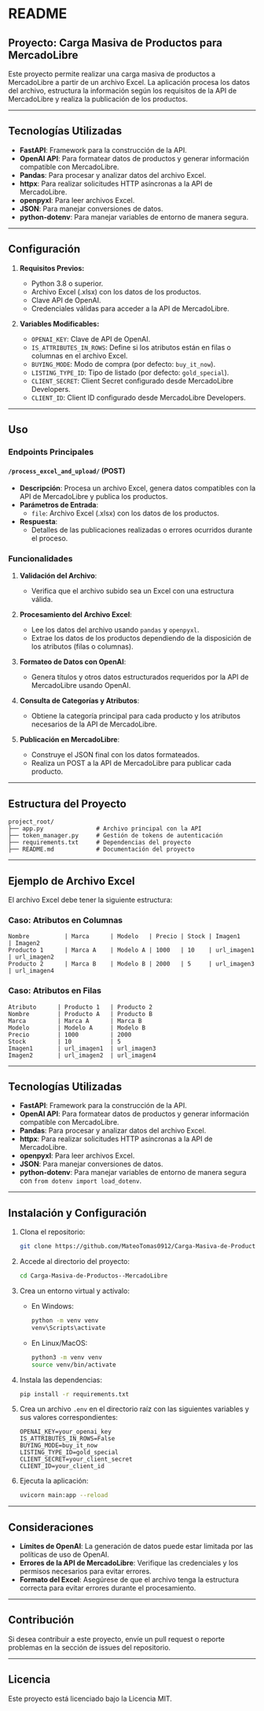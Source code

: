 # README

## Proyecto: Carga Masiva de Productos para MercadoLibre

Este proyecto permite realizar una carga masiva de productos a MercadoLibre a partir de un archivo Excel. La aplicación procesa los datos del archivo, estructura la información según los requisitos de la API de MercadoLibre y realiza la publicación de los productos.

---

## Tecnologías Utilizadas

- **FastAPI**: Framework para la construcción de la API.
- **OpenAI API**: Para formatear datos de productos y generar información compatible con MercadoLibre.
- **Pandas**: Para procesar y analizar datos del archivo Excel.
- **httpx**: Para realizar solicitudes HTTP asíncronas a la API de MercadoLibre.
- **openpyxl**: Para leer archivos Excel.
- **JSON**: Para manejar conversiones de datos.
- **python-dotenv**: Para manejar variables de entorno de manera segura.

---

## Configuración

1. **Requisitos Previos:**
   - Python 3.8 o superior.
   - Archivo Excel (.xlsx) con los datos de los productos.
   - Clave API de OpenAI.
   - Credenciales válidas para acceder a la API de MercadoLibre.

2. **Variables Modificables:**
   - `OPENAI_KEY`: Clave de API de OpenAI.
   - `IS_ATTRIBUTES_IN_ROWS`: Define si los atributos están en filas o columnas en el archivo Excel.
   - `BUYING_MODE`: Modo de compra (por defecto: `buy_it_now`).
   - `LISTING_TYPE_ID`: Tipo de listado (por defecto: `gold_special`).
   - `CLIENT_SECRET`: Client Secret configurado desde MercadoLibre Developers.
   - `CLIENT_ID`: Client ID configurado desde MercadoLibre Developers.

---

## Uso

### Endpoints Principales

#### `/process_excel_and_upload/` (POST)
- **Descripción**: Procesa un archivo Excel, genera datos compatibles con la API de MercadoLibre y publica los productos.
- **Parámetros de Entrada**:
  - `file`: Archivo Excel (.xlsx) con los datos de los productos.
- **Respuesta**:
  - Detalles de las publicaciones realizadas o errores ocurridos durante el proceso.

### Funcionalidades

1. **Validación del Archivo**:
   - Verifica que el archivo subido sea un Excel con una estructura válida.

2. **Procesamiento del Archivo Excel**:
   - Lee los datos del archivo usando `pandas` y `openpyxl`.
   - Extrae los datos de los productos dependiendo de la disposición de los atributos (filas o columnas).

3. **Formateo de Datos con OpenAI**:
   - Genera títulos y otros datos estructurados requeridos por la API de MercadoLibre usando OpenAI.

4. **Consulta de Categorías y Atributos**:
   - Obtiene la categoría principal para cada producto y los atributos necesarios de la API de MercadoLibre.

5. **Publicación en MercadoLibre**:
   - Construye el JSON final con los datos formateados.
   - Realiza un POST a la API de MercadoLibre para publicar cada producto.

---

## Estructura del Proyecto

```
project_root/
├── app.py               # Archivo principal con la API
├── token_manager.py     # Gestión de tokens de autenticación
├── requirements.txt     # Dependencias del proyecto
├── README.md            # Documentación del proyecto
```

---

## Ejemplo de Archivo Excel

El archivo Excel debe tener la siguiente estructura:

### Caso: Atributos en Columnas
```
Nombre          | Marca      | Modelo   | Precio | Stock | Imagen1          | Imagen2
Producto 1      | Marca A    | Modelo A | 1000   | 10    | url_imagen1      | url_imagen2
Producto 2      | Marca B    | Modelo B | 2000   | 5     | url_imagen3      | url_imagen4
```

### Caso: Atributos en Filas
```
Atributo      | Producto 1   | Producto 2
Nombre        | Producto A   | Producto B
Marca         | Marca A      | Marca B
Modelo        | Modelo A     | Modelo B
Precio        | 1000         | 2000
Stock         | 10           | 5
Imagen1       | url_imagen1  | url_imagen3
Imagen2       | url_imagen2  | url_imagen4
```

---
## Tecnologías Utilizadas

- **FastAPI**: Framework para la construcción de la API.
- **OpenAI API**: Para formatear datos de productos y generar información compatible con MercadoLibre.
- **Pandas**: Para procesar y analizar datos del archivo Excel.
- **httpx**: Para realizar solicitudes HTTP asíncronas a la API de MercadoLibre.
- **openpyxl**: Para leer archivos Excel.
- **JSON**: Para manejar conversiones de datos.
- **python-dotenv**: Para manejar variables de entorno de manera segura con `from dotenv import load_dotenv`.

---

## Instalación y Configuración

1. Clona el repositorio:
   ```bash
   git clone https://github.com/MateoTomas0912/Carga-Masiva-de-Productos--MercadoLibre.git
   ```

2. Accede al directorio del proyecto:
   ```bash
   cd Carga-Masiva-de-Productos--MercadoLibre
   ```

3. Crea un entorno virtual y actívalo:
   - En Windows:
     ```bash
     python -m venv venv
     venv\Scripts\activate
     ```
   - En Linux/MacOS:
     ```bash
     python3 -m venv venv
     source venv/bin/activate
     ```

4. Instala las dependencias:
   ```bash
   pip install -r requirements.txt
   ```

5. Crea un archivo `.env` en el directorio raíz con las siguientes variables y sus valores correspondientes:
   ```env
   OPENAI_KEY=your_openai_key
   IS_ATTRIBUTES_IN_ROWS=False
   BUYING_MODE=buy_it_now
   LISTING_TYPE_ID=gold_special
   CLIENT_SECRET=your_client_secret
   CLIENT_ID=your_client_id
   ```

6. Ejecuta la aplicación:
   ```bash
   uvicorn main:app --reload
   ```


---

## Consideraciones

- **Límites de OpenAI**: La generación de datos puede estar limitada por las políticas de uso de OpenAI.
- **Errores de la API de MercadoLibre**: Verifique las credenciales y los permisos necesarios para evitar errores.
- **Formato del Excel**: Asegúrese de que el archivo tenga la estructura correcta para evitar errores durante el procesamiento.

---

## Contribución

Si desea contribuir a este proyecto, envíe un pull request o reporte problemas en la sección de issues del repositorio.

---

## Licencia

Este proyecto está licenciado bajo la Licencia MIT.

